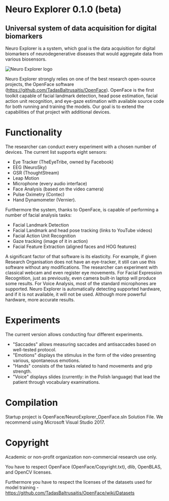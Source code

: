 # Neuro Explorer 0.1.0 (beta)
## Universal system of data acquisition for digital biomarkers

Neuro Explorer is a system, which goal is the data acquisition for digital biomarkers of neurodegenerative diseases that would aggregate data from various biosensors.

![Neuro Explorer logo](https://neuroexplorer.online/static/github/logo.png)

Neuro Explorer strongly relies on one of the best research open-source projects, the OpenFace software (https://github.com/TadasBaltrusaitis/OpenFace). OpenFace is the ﬁrst toolkit capable of facial landmark detection, head pose estimation, facial action unit recognition, and eye-gaze estimation with available source code for both running and training the models. Our goal is to extend the capabilities of that project with additional devices.

# Functionality

The researcher can conduct every experiment with a chosen number of devices. The current list supports eight sensors: 
* Eye Tracker (TheEyeTribe, owned by Facebook)
* EEG (NeuroSky)
* GSR (ThoughtStream)
* Leap Motion
* Microphone (every audio interface)
* Face Analysis (based on the video camera)
* Pulse Oximetry (Contec)
* Hand Dynamometer (Vernier). 

Furthermore the system, thanks to OpenFace, is capable of performing a number of facial analysis tasks:

* Facial Landmark Detection
* Facial Landmark and head pose tracking (links to YouTube videos)
* Facial Action Unit Recognition
* Gaze tracking (image of it in action)
* Facial Feature Extraction (aligned faces and HOG features)

A significant factor of that software is its elasticity. For example, if given Research Organisation does not have an eye-tracker, it still can use this software without any modifications. The researcher can experiment with classical webcam and even register eye movements. For Facial Expression Recognition, just as previously, even camera built-in laptop will produce some results. For Voice Analysis, most of the standard microphones are supported. Neuro Explorer is automatically detecting supported hardware, and if it is not available, it will not be used. Although more powerful hardware, more accurate results.

# Experiments

The current version allows conducting four different experiments. 
* "Saccades" allows measuring saccades and antisaccades based on well-tested protocol. 
* "Emotions" displays the stimulus in the form of the video presenting various, spontaneous emotions.
* "Hands" consists of the tasks related to hand movements and grip strength. 
* "Voice" displays slides (currently: in the Polish language) that lead the patient through vocabulary examinations. 

# Compilation

Startup project is OpenFace/NeuroExplorer_OpenFace.sln Solution File.
We recommend using Microsoft Visual Studio 2017.

# Copyright
Academic or non-profit organization non-commercial research use only.

You have to respect OpenFace (OpenFace/Copyright.txt), dlib, OpenBLAS, and OpenCV licenses.

Furthermore you have to respect the licenses of the datasets used for model training - https://github.com/TadasBaltrusaitis/OpenFace/wiki/Datasets

